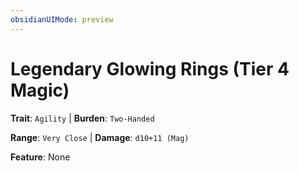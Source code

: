 ```yaml
---
obsidianUIMode: preview
---
```

# Legendary Glowing Rings (Tier 4 Magic)

**Trait**: `Agility` | **Burden**: `Two-Handed`

**Range**: `Very Close` | **Damage**: `d10+11 (Mag)`

**Feature**: None